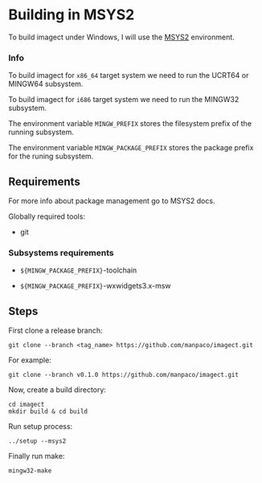# Building in MSYS2

To build imagect under Windows, I will use the [MSYS2](https://www.msys2.org/#installation) environment.

### Info

To build imagect for `x86_64` target system we need to run the UCRT64 or MINGW64 subsystem.

To build imagect for `i686` target system we need to run the MINGW32 subsystem.

The environment variable `MINGW_PREFIX` stores the filesystem prefix of the running subsystem.

The environment variable `MINGW_PACKAGE_PREFIX` stores the package prefix for the runing subsystem.

## Requirements

For more info about package management go to MSYS2 docs.

Globally required tools:

- git

### Subsystems requirements

- `${MINGW_PACKAGE_PREFIX}`-toolchain
    
- `${MINGW_PACKAGE_PREFIX}`-wxwidgets3.x-msw

## Steps

First clone a release branch:

    git clone --branch <tag_name> https://github.com/manpaco/imagect.git

For example:

    git clone --branch v0.1.0 https://github.com/manpaco/imagect.git

Now, create a build directory:

    cd imagect
    mkdir build & cd build

Run setup process:

    ../setup --msys2

Finally run make:

    mingw32-make

